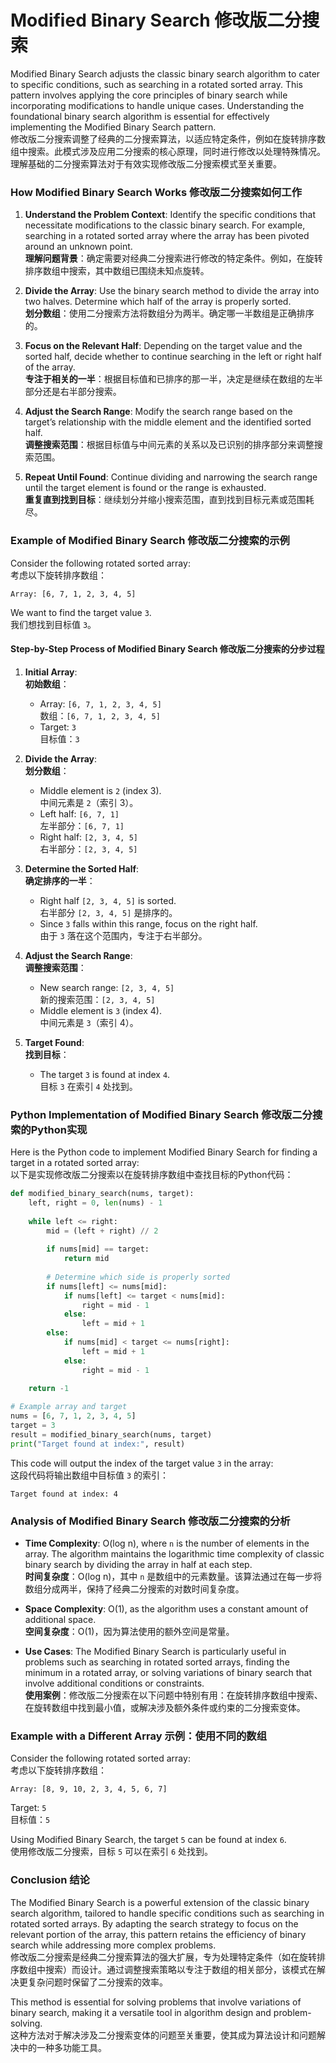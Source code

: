 # Modified Binary Search 修改版二分搜索

Modified Binary Search adjusts the classic binary search algorithm to cater to specific conditions, such as searching in a rotated sorted array. This pattern involves applying the core principles of binary search while incorporating modifications to handle unique cases. Understanding the foundational binary search algorithm is essential for effectively implementing the Modified Binary Search pattern.  
修改版二分搜索调整了经典的二分搜索算法，以适应特定条件，例如在旋转排序数组中搜索。此模式涉及应用二分搜索的核心原理，同时进行修改以处理特殊情况。理解基础的二分搜索算法对于有效实现修改版二分搜索模式至关重要。

### How Modified Binary Search Works 修改版二分搜索如何工作

1. **Understand the Problem Context**: Identify the specific conditions that necessitate modifications to the classic binary search. For example, searching in a rotated sorted array where the array has been pivoted around an unknown point.  
   **理解问题背景**：确定需要对经典二分搜索进行修改的特定条件。例如，在旋转排序数组中搜索，其中数组已围绕未知点旋转。

2. **Divide the Array**: Use the binary search method to divide the array into two halves. Determine which half of the array is properly sorted.  
   **划分数组**：使用二分搜索方法将数组分为两半。确定哪一半数组是正确排序的。

3. **Focus on the Relevant Half**: Depending on the target value and the sorted half, decide whether to continue searching in the left or right half of the array.  
   **专注于相关的一半**：根据目标值和已排序的那一半，决定是继续在数组的左半部分还是右半部分搜索。

4. **Adjust the Search Range**: Modify the search range based on the target’s relationship with the middle element and the identified sorted half.  
   **调整搜索范围**：根据目标值与中间元素的关系以及已识别的排序部分来调整搜索范围。

5. **Repeat Until Found**: Continue dividing and narrowing the search range until the target element is found or the range is exhausted.  
   **重复直到找到目标**：继续划分并缩小搜索范围，直到找到目标元素或范围耗尽。

### Example of Modified Binary Search 修改版二分搜索的示例

Consider the following rotated sorted array:  
考虑以下旋转排序数组：

```
Array: [6, 7, 1, 2, 3, 4, 5]
```

We want to find the target value `3`.  
我们想找到目标值 `3`。

#### Step-by-Step Process of Modified Binary Search 修改版二分搜索的分步过程

1. **Initial Array**:  
   **初始数组**：

   - Array: `[6, 7, 1, 2, 3, 4, 5]`  
     数组：`[6, 7, 1, 2, 3, 4, 5]`
   - Target: `3`  
     目标值：`3`

2. **Divide the Array**:  
   **划分数组**：

   - Middle element is `2` (index 3).  
     中间元素是 `2`（索引 3）。
   - Left half: `[6, 7, 1]`  
     左半部分：`[6, 7, 1]`
   - Right half: `[2, 3, 4, 5]`  
     右半部分：`[2, 3, 4, 5]`

3. **Determine the Sorted Half**:  
   **确定排序的一半**：

   - Right half `[2, 3, 4, 5]` is sorted.  
     右半部分 `[2, 3, 4, 5]` 是排序的。
   - Since `3` falls within this range, focus on the right half.  
     由于 `3` 落在这个范围内，专注于右半部分。

4. **Adjust the Search Range**:  
   **调整搜索范围**：

   - New search range: `[2, 3, 4, 5]`  
     新的搜索范围：`[2, 3, 4, 5]`
   - Middle element is `3` (index 4).  
     中间元素是 `3`（索引 4）。

5. **Target Found**:  
   **找到目标**：

   - The target `3` is found at index `4`.  
     目标 `3` 在索引 `4` 处找到。

### Python Implementation of Modified Binary Search 修改版二分搜索的Python实现

Here is the Python code to implement Modified Binary Search for finding a target in a rotated sorted array:  
以下是实现修改版二分搜索以在旋转排序数组中查找目标的Python代码：

```python
def modified_binary_search(nums, target):
    left, right = 0, len(nums) - 1
    
    while left <= right:
        mid = (left + right) // 2
        
        if nums[mid] == target:
            return mid
        
        # Determine which side is properly sorted
        if nums[left] <= nums[mid]:
            if nums[left] <= target < nums[mid]:
                right = mid - 1
            else:
                left = mid + 1
        else:
            if nums[mid] < target <= nums[right]:
                left = mid + 1
            else:
                right = mid - 1
                
    return -1

# Example array and target
nums = [6, 7, 1, 2, 3, 4, 5]
target = 3
result = modified_binary_search(nums, target)
print("Target found at index:", result)
```

This code will output the index of the target value `3` in the array:  
这段代码将输出数组中目标值 `3` 的索引：

```
Target found at index: 4
```

### Analysis of Modified Binary Search 修改版二分搜索的分析

- **Time Complexity**: O(log n), where `n` is the number of elements in the array. The algorithm maintains the logarithmic time complexity of classic binary search by dividing the array in half at each step.  
  **时间复杂度**：O(log n)，其中 `n` 是数组中的元素数量。该算法通过在每一步将数组分成两半，保持了经典二分搜索的对数时间复杂度。

- **Space Complexity**: O(1), as the algorithm uses a constant amount of additional space.  
  **空间复杂度**：O(1)，因为算法使用的额外空间是常量。

- **Use Cases**: The Modified Binary Search is particularly useful in problems such as searching in rotated sorted arrays, finding the minimum in a rotated array, or solving variations of binary search that involve additional conditions or constraints.  
  **使用案例**：修改版二分搜索在以下问题中特别有用：在旋转排序数组中搜索、在旋转数组中找到最小值，或解决涉及额外条件或约束的二分搜索变体。

### Example with a Different Array 示例：使用不同的数组

Consider the following rotated sorted array:  
考虑以下旋转排序数组：

```
Array: [8, 9, 10, 2, 3, 4, 5, 6, 7]
```

Target: `5`  
目标值：`5`

Using Modified Binary Search, the target `5` can be found at index `6`.  
使用修改版二分搜索，目标 `5` 可以在索引 `6` 处找到。

### Conclusion 结论

The Modified Binary Search is a powerful extension of the classic binary search algorithm, tailored to handle specific conditions such as searching in rotated sorted arrays. By adapting the search strategy to focus on the relevant portion of the array, this pattern retains the efficiency of binary search while addressing more complex problems.  
修改版二分搜索是经典二分搜索算法的强大扩展，专为处理特定条件（如在旋转排序数组中搜索）而设计。通过调整搜索策略以专注于数组的相关部分，该模式在解决更复杂问题时保留了二分搜索的效率。

This method is essential for solving problems that involve variations of binary search, making it a versatile tool in algorithm design and problem-solving.  
这种方法对于解决涉及二分搜索变体的问题至关重要，使其成为算法设计和问题解决中的一种多功能工具。
